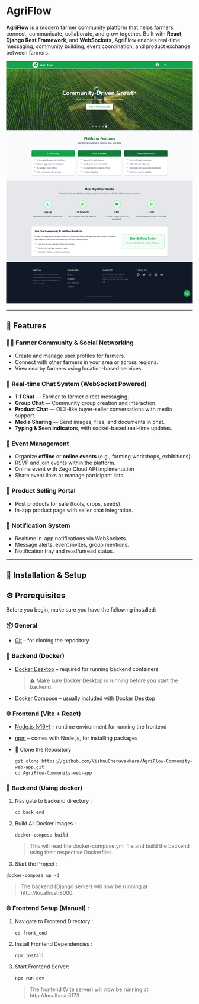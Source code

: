 # AgriFlow

**AgriFlow** is a modern farmer community platform that helps farmers connect, communicate, collaborate, and grow together. Built with **React**, **Django Rest Framework**, and **WebSockets**, AgriFlow enables real-time messaging, community building, event coordination, and product exchange between farmers.
<p align="center">
  <img src="./assets/AgriFlowLandingPageReadMe1.png" alt="AgriFlow Logo" width="full"/>
</p>

---

## 🚀 Features

### 👨‍🌾 Farmer Community & Social Networking
- Create and manage user profiles for farmers.
- Connect with other farmers in your area or across regions.
- View nearby farmers using location-based services.

### 💬 Real-time Chat System (WebSocket Powered)
- **1:1 Chat** — Farmer to farmer direct messaging.
- **Group Chat** — Community group creation and interaction.
- **Product Chat** — OLX-like buyer-seller conversations with media support.
- **Media Sharing** — Send images, files, and documents in chat.
- **Typing & Seen indicators**, with socket-based real-time updates.

### 📅 Event Management
- Organize **offline** or **online events** (e.g., farming workshops, exhibitions).
- RSVP and join events within the platform.
- Online event with Zego Cloud API implimentation
- Share event links or manage participant lists.

### 🛒 Product Selling Portal
- Post products for sale (tools, crops, seeds).
- In-app product page with seller chat integration.

### 🔔 Notification System
- Realtime in-app notifications via WebSockets.
- Message alerts, event invites, group mentions.
- Notification tray and read/unread status.

---
## 🧩 Installation & Setup

## ⚙️ Prerequisites

Before you begin, make sure you have the following installed:

### 📦 General
- [Git](https://git-scm.com/) – for cloning the repository

### 🐳 Backend (Docker)
- [Docker Desktop](https://www.docker.com/products/docker-desktop) – required for running backend containers
  
  > ⚠️ Make sure Docker Desktop is running before you start the backend.
  
- [Docker Compose](https://docs.docker.com/compose/install/) – usually included with Docker Desktop

### 🌐 Frontend (Vite + React)
- [Node.js (v16+)](https://nodejs.org/) – runtime environment for running the frontend
- [npm](https://www.npmjs.com/) – comes with Node.js, for installing packages


- 📁 Clone the Repository
  
  ```
  git clone https://github.com/VishnuCheruvakkara/AgriFlow-Community-web-app.git
  cd AgriFlow-Community-web-app
  ```
### 📀 Backend (Using docker)

1. Navigate to backend directory :
   ```
   cd back_end
   ```
2. Build All Docker Images :
   ```
   docker-compose build
   ```
   
   > This will read the docker-compose.yml file and build the backend using their respective     Dockerfiles.
   
 3.  Start the Project :
   ```
   docker-compose up -d
   ```

   > The backend (Django server) will now be running at http://localhost:8000.

### 🌐 Frontend Setup (Manual) : 
1. Navigate to Frontend Directory :
     ```
     cd front_end 
     ```
2. Install Frontend Dependencies :
     ```
    npm install
     ```
1.  Start Frontend Server:
     ```
     npm run dev
     ```
     
     > The frontend (Vite server) will now be running at http://localhost:5173.





